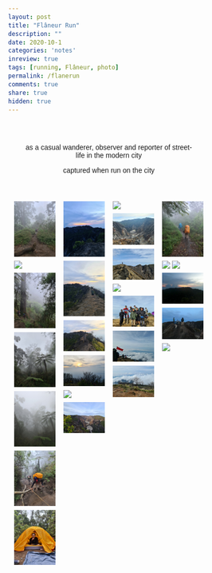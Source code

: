 ```yaml
---
layout: post
title: "Flâneur Run"
description: ""
date: 2020-10-1
categories: 'notes'
inreview: true
tags: [running, Flâneur, photo]
permalink: /flanerun
comments: true
share: true
hidden: true
---
```


<style>
* {
  box-sizing: border-box;
}

body {
  margin: 0;
  font-family: Arial;
}

.header {
  text-align: center;
  padding: 32px;
}

.row {
  display: -ms-flexbox; /* IE10 */
  display: flex;
  -ms-flex-wrap: wrap; /* IE10 */
  flex-wrap: wrap;
  padding: 0 4px;
}

/* Create four equal columns that sits next to each other */
.column {
  -ms-flex: 25%; /* IE10 */
  flex: 25%;
  max-width: 25%;
  padding: 0 4px;
}

.column img {
  margin-top: 8px;
  vertical-align: middle;
  width: 100%;
}

/* Responsive layout - makes a two column-layout instead of four columns */
@media screen and (max-width: 800px) {
  .column {
    -ms-flex: 50%;
    flex: 50%;
    max-width: 50%;
  }
}

/* Responsive layout - makes the two columns stack on top of each other instead of next to each other */
@media screen and (max-width: 600px) {
  .column {
    -ms-flex: 100%;
    flex: 100%;
    max-width: 100%;
  }
}

/* Thumbnail/Spotlight */

.row > .column {
  padding: 0 8px;
}

.row:after {
  content: "";
  display: table;
  clear: both;
}

/* Create four equal columns that floats next to eachother */
.column {
  float: left;
  width: 25%;
}

/* The Modal (background) */
.modal {
  display: none;
  position: fixed;
  z-index: 1;
  padding-top: 100px;
  left: 0;
  top: 0;
  width: 100%;
  height: 100%;
  overflow: auto;
  background-color: black;
}

/* Modal Content */
.modal-content {
  position: relative;
  background-color: #fefefe;
  margin: auto;
  padding: 0;
  width: 90%;
  max-width: 1200px;
}

/* The Close Button */
.close {
  color: white;
  position: absolute;
  top: 10px;
  right: 25px;
  font-size: 35px;
  font-weight: bold;
}

.close:hover,
.close:focus {
  color: #999;
  text-decoration: none;
  cursor: pointer;
}

/* Hide the slides by default */
.mySlides {
  display: none;
}

/* Next & previous buttons */
.prev,
.next {
  cursor: pointer;
  position: absolute;
  top: 50%;
  width: auto;
  padding: 16px;
  margin-top: -50px;
  color: white;
  font-weight: bold;
  font-size: 20px;
  transition: 0.6s ease;
  border-radius: 0 3px 3px 0;
  user-select: none;
  -webkit-user-select: none;
}

/* Position the "next button" to the right */
.next {
  right: 0;
  border-radius: 3px 0 0 3px;
}

/* On hover, add a black background color with a little bit see-through */
.prev:hover,
.next:hover {
  background-color: rgba(0, 0, 0, 0.8);
}

/* Number text (1/3 etc) */
.numbertext {
  color: #f2f2f2;
  font-size: 12px;
  padding: 8px 12px;
  position: absolute;
  top: 0;
}

/* Caption text */
.caption-container {
  text-align: center;
  background-color: black;
  padding: 2px 16px;
  color: white;
}

img.demo {
  opacity: 0.6;
}

.active,
.demo:hover {
  opacity: 1;
}

img.hover-shadow {
  transition: 0.3s;
}

.hover-shadow:hover {
  box-shadow: 0 4px 8px 0 rgba(0, 0, 0, 0.2), 0 6px 20px 0 rgba(0, 0, 0, 0.19);
}

</style>

<script>
  // Open the Modal
  function openModal() {
    document.getElementById("myModal").style.display = "block";
  }
  
  // Close the Modal
  function closeModal() {
    document.getElementById("myModal").style.display = "none";
  }
  
  var slideIndex = 1;
  showSlides(slideIndex);
  
  // Next/previous controls
  function plusSlides(n) {
    showSlides(slideIndex += n);
  }
  
  // Thumbnail image controls
  function currentSlide(n) {
    showSlides(slideIndex = n);
  }
  
  function showSlides(n) {
    var i;
    var slides = document.getElementsByClassName("mySlides");
    var dots = document.getElementsByClassName("demo");
    var captionText = document.getElementById("caption");
    if (n > slides.length) {slideIndex = 1}
    if (n < 1) {slideIndex = slides.length}
    for (i = 0; i < slides.length; i++) {
      slides[i].style.display = "none";
    }
    for (i = 0; i < dots.length; i++) {
      dots[i].className = dots[i].className.replace(" active", "");
    }
    slides[slideIndex-1].style.display = "block";
    dots[slideIndex-1].className += " active";
    captionText.innerHTML = dots[slideIndex-1].alt;
  }
  </script>

<div class="header">
  <p>as a casual wanderer, observer and reporter of street-life in the modern city</p>
  <p>captured when run on the city</p>
</div>

<!-- Photo Grid -->
<div class="row"> 
  <div class="column">
    <img src="/images/adventure/dummy/20201121_144955.jpg" style="width:100%" onclick="openModal();currentSlide(1)" class="hover-shadow">
    <img src="/images/adventure/dummy/20201121_150726.jpg" style="width:100%" onclick="openModal();currentSlide(2)" class="hover-shadow">
    <img src="/images/adventure/dummy/20201121_150912.jpg" style="width:100%" onclick="openModal();currentSlide(3)" class="hover-shadow">
    <img src="/images/adventure/dummy/20201121_150930.jpg" style="width:100%" onclick="openModal();currentSlide(4)" class="hover-shadow">
    <img src="/images/adventure/dummy/20201121_151235.jpg" style="width:100%" onclick="openModal();currentSlide(5)" class="hover-shadow">
    <img src="/images/adventure/dummy/20201121_152252.jpg" style="width:100%" onclick="openModal();currentSlide(6)" class="hover-shadow">
    <img src="/images/adventure/dummy/20201121_163853.jpg" style="width:100%" onclick="openModal();currentSlide(7)" class="hover-shadow">
  </div>
  <div class="column">
    <img src="/images/adventure/dummy/20201122_051729.jpg" style="width:100%" onclick="openModal();currentSlide(8)" class="hover-shadow">
    <img src="/images/adventure/dummy/20201122_053028.jpg" style="width:100%" onclick="openModal();currentSlide(9)" class="hover-shadow">
    <img src="/images/adventure/dummy/20201122_053327.jpg" style="width:100%" onclick="openModal();currentSlide(10)" class="hover-shadow">
    <img src="/images/adventure/dummy/20201122_054128.jpg" style="width:100%" onclick="openModal();currentSlide(11)" class="hover-shadow">
    <img src="/images/adventure/dummy/20201122_060021.jpg" style="width:100%" onclick="openModal();currentSlide(12)" class="hover-shadow">
    <img src="/images/adventure/dummy/20201122_060051.jpg" style="width:100%" onclick="openModal();currentSlide(13)" class="hover-shadow">
  </div>  
  <div class="column">
    <img src="/images/adventure/dummy/20201122_072305.jpg" style="width:100%" onclick="openModal();currentSlide(14)" class="hover-shadow">
    <img src="/images/adventure/dummy/20201122_072508.jpg" style="width:100%" onclick="openModal();currentSlide(15)" class="hover-shadow">
    <img src="/images/adventure/dummy/20201122_073510.jpg" style="width:100%" onclick="openModal();currentSlide(16)" class="hover-shadow">
    <img src="/images/adventure/dummy/20201122_073601.jpg" style="width:100%" onclick="openModal();currentSlide(17)" class="hover-shadow">
    <img src="/images/adventure/dummy/20201122_075231.jpg" style="width:100%" onclick="openModal();currentSlide(18)" class="hover-shadow">
    <img src="/images/adventure/dummy/20201122_075501.jpg" style="width:100%" onclick="openModal();currentSlide(19)" class="hover-shadow">
    <img src="/images/adventure/dummy/20201122_083914.jpg" style="width:100%" onclick="openModal();currentSlide(20)" class="hover-shadow">
  </div>
  <div class="column">
    <img src="/images/adventure/dummy/20201122_145159.jpg" style="width:100%" onclick="openModal();currentSlide(21)" class="hover-shadow">
    <img src="/images/adventure/dummy/20201122_150635.jpg" style="width:100%" onclick="openModal();currentSlide(22)" class="hover-shadow">
    <img src="/images/adventure/dummy/20201122_152002.jpg" style="width:100%" onclick="openModal();currentSlide(23)" class="hover-shadow">
    <img src="/images/adventure/dummy/GOPR0031.JPG" style="width:100%" onclick="openModal();currentSlide(24)" class="hover-shadow">
    <img src="/images/adventure/dummy/GOPR0033.JPG" style="width:100%" onclick="openModal();currentSlide(25)" class="hover-shadow">
    <img src="/images/adventure/dummy/GOPR0058.JPG" style="width:100%" onclick="openModal();currentSlide(26)" class="hover-shadow">
  </div>
</div>

<!-- The Modal/LightBox -->

<!-- The Modal/Lightbox -->
<div id="myModal" class="modal">
  <span class="close cursor" onclick="closeModal()">&times;</span>
  <div class="modal-content">

    <div class="mySlides">
      <div class="numbertext">1 / 26</div>
      <img src="/images/adventure/dummy/wedding.jpg" style="width:100%">
    </div>

    <div class="mySlides">
      <div class="numbertext">2 / 26</div>
      <img src="/images/adventure/dummy/rocks.jpg" style="width:100%">
    </div>

    <div class="mySlides">
      <div class="numbertext">3 / 26</div>
      <img src="/images/adventure/dummy/falls2.jpg" style="width:100%">
    </div>

    <div class="mySlides">
      <div class="numbertext">4 / 26</div>
      <img src="/images/adventure/dummy/paris.jpg" style="width:100%">
    </div>

    <!-- Next/previous controls -->
    <a class="prev" onclick="plusSlides(-1)">&#10094;</a>
    <a class="next" onclick="plusSlides(1)">&#10095;</a>

    <!-- Caption text -->
    <div class="caption-container">
      <p id="caption"></p>
    </div>

    <!-- Thumbnail image controls -->
    <div class="column">
      <img class="demo" src="/images/adventure/dummy/wedding.jpg" onclick="currentSlide(1)" alt="Nature">
    </div>

    <div class="column">
      <img class="demo" src="/images/adventure/dummy/rocks.jpg" onclick="currentSlide(2)" alt="Snow">
    </div>

    <div class="column">
      <img class="demo" src="/images/adventure/dummy/falls2.jpg" onclick="currentSlide(3)" alt="Mountains">
    </div>

    <div class="column">
      <img class="demo" src="/images/adventure/dummy/paris.jpg" onclick="currentSlide(4)" alt="Lights">
    </div>
  </div>
</div>